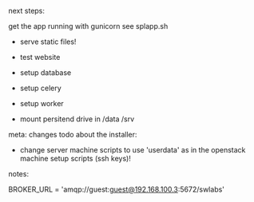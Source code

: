 next steps:


get the app running with gunicorn
see splapp.sh
- serve static files!
- test website

- setup database
- setup celery
- setup worker

- mount persitend drive in /data /srv




meta: changes todo about the installer:
- change server machine scripts to use 'userdata' as in the openstack machine setup scripts (ssh keys)!



notes:


BROKER_URL = 'amqp://guest:guest@192.168.100.3:5672/swlabs'
